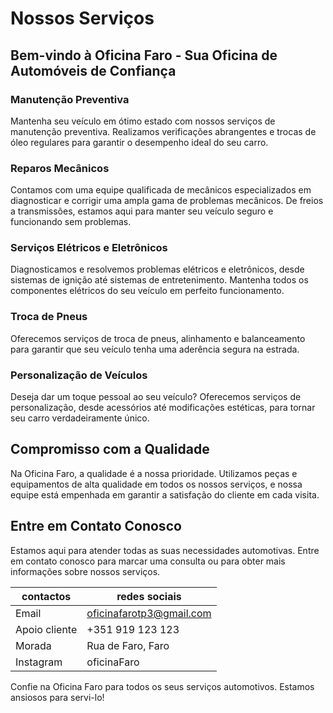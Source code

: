 # Nossos Serviços

## Bem-vindo à Oficina Faro - Sua Oficina de Automóveis de Confiança
 
### Manutenção Preventiva

Mantenha seu veículo em ótimo estado com nossos serviços de manutenção preventiva. Realizamos verificações abrangentes e trocas de óleo regulares para garantir o desempenho ideal do seu carro.

### Reparos Mecânicos

Contamos com uma equipe qualificada de mecânicos especializados em diagnosticar e corrigir uma ampla gama de problemas mecânicos. De freios a transmissões, estamos aqui para manter seu veículo seguro e funcionando sem problemas.

### Serviços Elétricos e Eletrônicos

Diagnosticamos e resolvemos problemas elétricos e eletrônicos, desde sistemas de ignição até sistemas de entretenimento. Mantenha todos os componentes elétricos do seu veículo em perfeito funcionamento.

### Troca de Pneus

Oferecemos serviços de troca de pneus, alinhamento e balanceamento para garantir que seu veículo tenha uma aderência segura na estrada.

### Personalização de Veículos

Deseja dar um toque pessoal ao seu veículo? Oferecemos serviços de personalização, desde acessórios até modificações estéticas, para tornar seu carro verdadeiramente único.

## Compromisso com a Qualidade

Na Oficina Faro, a qualidade é a nossa prioridade. Utilizamos peças e equipamentos de alta qualidade em todos os nossos serviços, e nossa equipe está empenhada em garantir a satisfação do cliente em cada visita.

## Entre em Contato Conosco

Estamos aqui para atender todas as suas necessidades automotivas. Entre em contato conosco para marcar uma consulta ou para obter mais informações sobre nossos serviços.

| contactos       | redes sociais                |
| --------------- | ---------------------------- |
| Email           | oficinafarotp3@gmail.com     |
| Apoio cliente   | +351 919 123 123             |
| Morada          | Rua de Faro, Faro            |
| Instagram       | oficinaFaro                  |

Confie na Oficina Faro para todos os seus serviços automotivos. Estamos ansiosos para servi-lo!